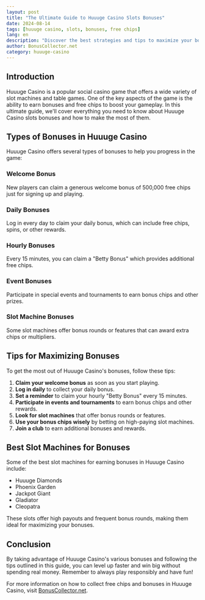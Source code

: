 ```yaml
---
layout: post
title: "The Ultimate Guide to Huuuge Casino Slots Bonuses"
date: 2024-08-14
tags: [huuuge casino, slots, bonuses, free chips]
lang: en
description: "Discover the best strategies and tips to maximize your bonuses and free chips in Huuuge Casino slots. Learn how to level up faster and win big without spending real money."
author: BonusCollector.net
category: huuuge-casino
---
```


## Introduction

Huuuge Casino is a popular social casino game that offers a wide variety of slot machines and table games. One of the key aspects of the game is the ability to earn bonuses and free chips to boost your gameplay. In this ultimate guide, we'll cover everything you need to know about Huuuge Casino slots bonuses and how to make the most of them.

## Types of Bonuses in Huuuge Casino

Huuuge Casino offers several types of bonuses to help you progress in the game:

### Welcome Bonus
New players can claim a generous welcome bonus of 500,000 free chips just for signing up and playing.

### Daily Bonuses
Log in every day to claim your daily bonus, which can include free chips, spins, or other rewards.

### Hourly Bonuses
Every 15 minutes, you can claim a "Betty Bonus" which provides additional free chips.

### Event Bonuses
Participate in special events and tournaments to earn bonus chips and other prizes.

### Slot Machine Bonuses
Some slot machines offer bonus rounds or features that can award extra chips or multipliers.

## Tips for Maximizing Bonuses

To get the most out of Huuuge Casino's bonuses, follow these tips:

1. **Claim your welcome bonus** as soon as you start playing.
2. **Log in daily** to collect your daily bonus.
3. **Set a reminder** to claim your hourly "Betty Bonus" every 15 minutes.
4. **Participate in events and tournaments** to earn bonus chips and other rewards.
5. **Look for slot machines** that offer bonus rounds or features.
6. **Use your bonus chips wisely** by betting on high-paying slot machines.
7. **Join a club** to earn additional bonuses and rewards.

## Best Slot Machines for Bonuses

Some of the best slot machines for earning bonuses in Huuuge Casino include:

- Huuuge Diamonds
- Phoenix Garden
- Jackpot Giant
- Gladiator
- Cleopatra

These slots offer high payouts and frequent bonus rounds, making them ideal for maximizing your bonuses.

## Conclusion

By taking advantage of Huuuge Casino's various bonuses and following the tips outlined in this guide, you can level up faster and win big without spending real money. Remember to always play responsibly and have fun!

For more information on how to collect free chips and bonuses in Huuuge Casino, visit [BonusCollector.net](https://bonuscollector.net/hit-it-rich-free-chips/).